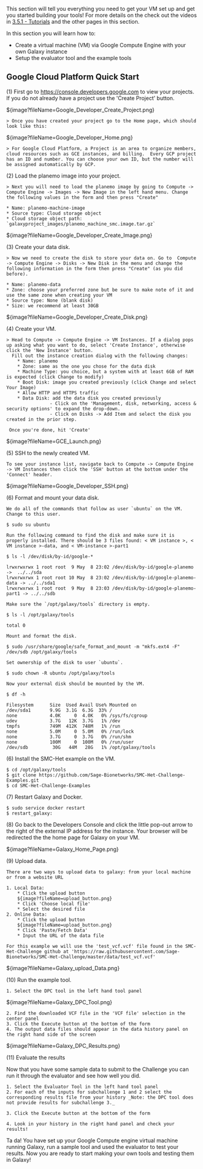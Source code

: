 This section will tell you everything you need to get your VM set up and get you started building your tools! For more details on the check out the videos in [3.5.1 - Tutorials](https://www.synapse.org/#!Synapse:syn2786217/wiki/213548) and the other pages in this section.

In this section you will learn how to:
- Create a virtual machine (VM) via Google Compute Engine with your own Galaxy instance
- Setup the evaluator tool and the example tools

Google Cloud Platform Quick Start
---------------------------------

(1) First go to https://console.developers.google.com to view your projects. If you do not already have a project use the 'Create Project' button.

${image?fileName=Google_Developer_Create_Project.png}

    > Once you have created your project go to the Home page, which should look like this:

${image?fileName=Google_Developer_Home.png}

    > For Google Cloud Platform, a Project is an area to organize members, cloud resources such as GCE instances, and billing.  Every GCP project has an ID and number. You can choose your own ID, but the number will be assigned automatically by GCP.

(2) Load the planemo image into your project.

    > Next you will need to load the planemo image by going to Compute -> Compute Engine -> Images -> New Image in the left hand menu. Change the following values in the form and then press "Create"

    * Name: planemo-machine-image
    * Source type: Cloud storage object
    * Cloud storage object path: `galaxyproject_images/planemo_machine_smc.image.tar.gz`

${image?fileName=Google_Developer_Create_Image.png}

(3) Create your data disk.

    > Now we need to create the disk to store your data on. Go to  Compute -> Compute Engine -> Disks -> New Disk in the menu and change the following information in the form then press "Create" (as you did before).

    * Name: planemo-data
    * Zone: choose your preferred zone but be sure to make note of it and use the same zone when creating your VM
    * Source type: None (blank disk)
    * Size: we recommend at least 30GB

${image?fileName=Google_Developer_Create_Disk.png}

(4) Create your VM.

    > Head to Compute -> Compute Engine -> VM Instances. If a dialog pops up asking what you want to do, select 'Create Instance', otherwise click the 'New Instance' button.
      Fill out the instance creation dialog with the following changes:
        * Name: planemo
        * Zone: same as the one you chose for the data disk
        * Machine Type: you choice, but a system with at least 6GB of RAM is expected (click Change to modify)
        * Boot Disk: image you created previously (click Change and select Your Image)
        * Allow HTTP and HTTPS traffic
        * Data Disk: add the data disk you created previously
                    - Click on the 'Management, disk, networking, access & security options' to expand the drop-down.
                    - Click on Disks -> Add Item and select the disk you created in the prior step.

     Once you're done, hit 'Create'

${image?fileName=GCE_Launch.png}


(5) SSH to the newly created VM.

    To see your instance list, navigate back to Compute -> Compute Engine -> VM Instances then click the 'SSH' button at the bottom under the 'Connect' header.

${image?fileName=Google_Developer_SSH.png}

(6) Format and mount your data disk.

    We do all of the commands that follow as user `ubuntu` on the VM.  Change to this user.
```
$ sudo su ubuntu
```

    Run the following command to find the disk and make sure it is properly installed. There should be 3 files found: < VM instance >, < VM instance >-data, and < VM-instance >-part1
```
$ ls -l /dev/disk/by-id/google-*

lrwxrwxrwx 1 root root  9 May  8 23:02 /dev/disk/by-id/google-planemo ->  ../../sda
lrwxrwxrwx 1 root root 10 May  8 23:02 /dev/disk/by-id/google-planemo-data -> ../../sda1
lrwxrwxrwx 1 root root  9 May  8 23:03 /dev/disk/by-id/google-planemo-part1 -> ../../sdb
```

    Make sure the `/opt/galaxy/tools` directory is empty.
```
$ ls -l /opt/galaxy/tools

total 0
```
    Mount and format the disk.
```
$ sudo /usr/share/google/safe_format_and_mount -m "mkfs.ext4 -F" /dev/sdb /opt/galaxy/tools
```

    Set ownership of the disk to user `ubuntu`.
```
$ sudo chown -R ubuntu /opt/galaxy/tools
```

    Now your external disk should be mounted by the VM.
```
$ df -h

Filesystem      Size  Used Avail Use% Mounted on
/dev/sda1       9.9G  3.1G  6.3G  33% /
none            4.0K     0  4.0K   0% /sys/fs/cgroup
udev            3.7G   12K  3.7G   1% /dev
tmpfs           749M  412K  748M   1% /run
none            5.0M     0  5.0M   0% /run/lock
none            3.7G     0  3.7G   0% /run/shm
none            100M     0  100M   0% /run/user
/dev/sdb         30G   44M   28G   1% /opt/galaxy/tools
```

(6) Install the SMC-Het example on the VM.
```
$ cd /opt/galaxy/tools
$ git clone https://github.com/Sage-Bionetworks/SMC-Het-Challenge-Examples.git
$ cd SMC-Het-Challenge-Examples
```

(7) Restart Galaxy and Docker.
```
$ sudo service docker restart
$ restart_galaxy:
```

(8) Go back to the Developers Console and click the little pop-out arrow to the right of the external IP address for the instance.  Your browser will be redirected the the home page for Galaxy on your VM.

${image?fileName=Galaxy_Home_Page.png}

(9) Upload data.

    There are two ways to upload data to galaxy: from your local machine or from a website URL

    1. Local Data:
        * Click the upload button
        ${image?fileName=upload_button.png}
        * Click 'Choose local file'
        * Select the desired file
    2. Online Data:
        * Click the upload button
        ${image?fileName=upload_button.png}
        * Click 'Paste/Fetch Data'
        * Input the URL of the data file

    For this example we will use the 'test_vcf.vcf' file found in the SMC-Het-Challenge github at 'https://raw.githubusercontent.com/Sage-Bionetworks/SMC-Het-Challenge/master/data/test_vcf.vcf'

${image?fileName=Galaxy_upload_Data.png}

(10) Run the example tool.

    1. Select the DPC tool in the left hand tool panel

${image?fileName=Galaxy_DPC_Tool.png}

    2. Find the downloaded VCF file in the 'VCF file' selection in the center panel
    3. Click the Execute button at the bottom of the form
    4. The output data files should appear in the data history panel on the right hand side of the screen

${image?fileName=Galaxy_DPC_Results.png}

(11) Evaluate the results

Now that you have some sample data to submit to the Challenge you can run it through the evaluator and see how well you did.

    1. Select the Evaluator Tool in the left hand tool panel
    2. For each of the inputs for subchallenge 1 and 2 select the corresponding results file from your history _Note: the DPC tool does not provide results for subchallenge 3._

    3. Click the Execute button at the bottom of the form

    4. Look in your history in the right hand panel and check your results!


Ta da!  You have set up your Google Compute engine virtual machine running Galaxy, run a sample tool and used the evaluator to test your results. Now you are ready to start making your own tools and testing them in Galaxy!
